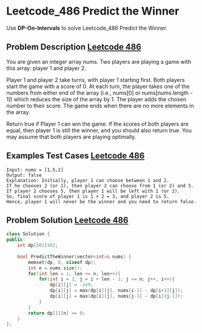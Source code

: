 # Leetcode_486 Predict the Winner


Use **DP-On-Intervals** to solve Leetcode_486 Predict the Winner.
<!--more-->



## Problem Description [Leetcode 486](https://leetcode.com/problems/predict-the-winner/)

<p>

You are given an integer array nums. Two players are playing a game with this array: player 1 and player 2.

Player 1 and player 2 take turns, with player 1 starting first. Both players start the game with a score of 0. At each turn, the player takes one of the numbers from either end of the array (i.e., nums[0] or nums[nums.length - 1]) which reduces the size of the array by 1. The player adds the chosen number to their score. The game ends when there are no more elements in the array.

Return true if Player 1 can win the game. If the scores of both players are equal, then player 1 is still the winner, and you should also return true. You may assume that both players are playing optimally.

</p>



## Examples Test Cases [Leetcode 486](https://leetcode.com/problems/predict-the-winner/)

```
Input: nums = [1,5,2]
Output: false
Explanation: Initially, player 1 can choose between 1 and 2. 
If he chooses 2 (or 1), then player 2 can choose from 1 (or 2) and 5. If player 2 chooses 5, then player 1 will be left with 1 (or 2). 
So, final score of player 1 is 1 + 2 = 3, and player 2 is 5. 
Hence, player 1 will never be the winner and you need to return false.
```

## Problem Solution [Leetcode 486](https://leetcode.com/problems/predict-the-winner/)

```cpp
class Solution {
public:
    int dp[50][50];
    
    bool PredictTheWinner(vector<int>& nums) {
        memset(dp, 0, sizeof dp);
        int n = nums.size();
        for(int len = 1; len <= n; len++){
            for(int i = 1, j = i + len - 1; j <= n; j++, i++){
                dp[i][j] = -2e9;
                dp[i][j] = max(dp[i][j], nums[i-1] - dp[i+1][j]);
                dp[i][j] = max(dp[i][j], nums[j-1] - dp[i][j-1]);
            }
        }
        return dp[1][n] >= 0;
    }
};
```
